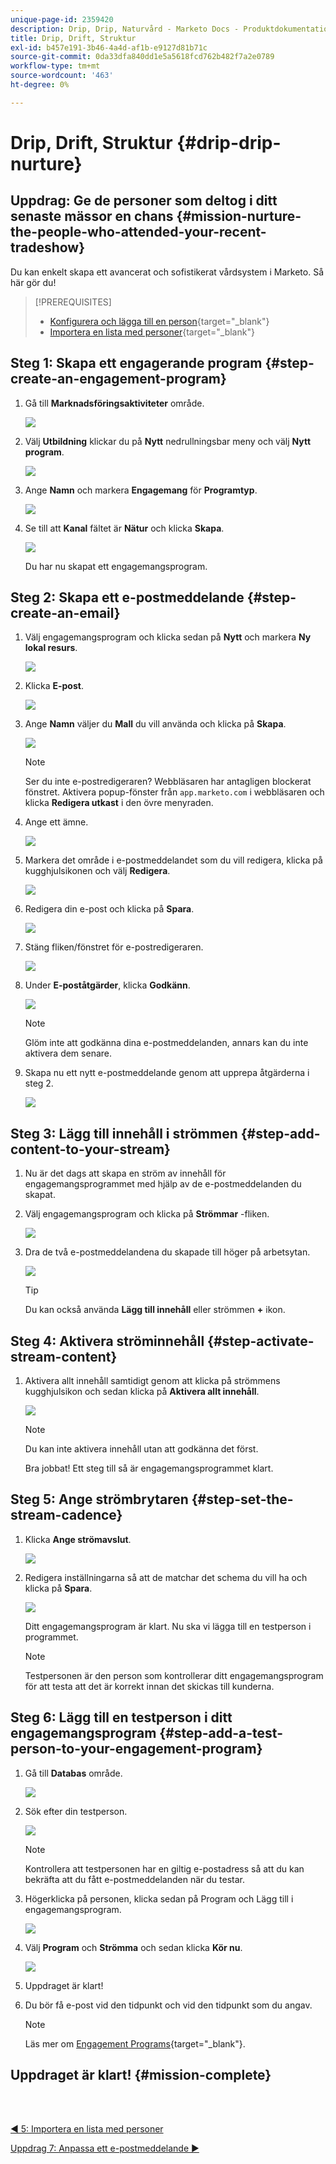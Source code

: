 ```yaml
---
unique-page-id: 2359420
description: Drip, Drip, Naturvård - Marketo Docs - Produktdokumentation
title: Drip, Drift, Struktur
exl-id: b457e191-3b46-4a4d-af1b-e9127d81b71c
source-git-commit: 0da33dfa840dd1e5a5618fcd762b482f7a2e0789
workflow-type: tm+mt
source-wordcount: '463'
ht-degree: 0%

---
```


# Drip, Drift, Struktur {#drip-drip-nurture}

## Uppdrag: Ge de personer som deltog i ditt senaste mässor en chans {#mission-nurture-the-people-who-attended-your-recent-tradeshow}

Du kan enkelt skapa ett avancerat och sofistikerat vårdsystem i Marketo. Så här gör du!

>[!PREREQUISITES]
>
>* [Konfigurera och lägga till en person](/help/marketo/getting-started/quick-wins/get-set-up-and-add-a-person.md){target=&quot;_blank&quot;}
>* [Importera en lista med personer](/help/marketo/getting-started/quick-wins/import-a-list-of-people.md){target=&quot;_blank&quot;}


## Steg 1: Skapa ett engagerande program {#step-create-an-engagement-program}

1. Gå till **Marknadsföringsaktiviteter** område.

   ![](assets/one-3.png)

1. Välj **Utbildning** klickar du på **Nytt** nedrullningsbar meny och välj **Nytt program**.

   ![](assets/two-4.png)

1. Ange **Namn** och markera **Engagemang** för **Programtyp**.

   ![](assets/three-3.png)

1. Se till att **Kanal** fältet är **Nätur** och klicka **Skapa**.

   ![](assets/four-2.png)

   Du har nu skapat ett engagemangsprogram.

## Steg 2: Skapa ett e-postmeddelande {#step-create-an-email}

1. Välj engagemangsprogram och klicka sedan på **Nytt** och markera **Ny lokal resurs**.

   ![](assets/five-3.png)

1. Klicka **E-post**.

   ![](assets/six-3.png)

1. Ange **Namn** väljer du **Mall** du vill använda och klicka på **Skapa**.

   ![](assets/seven-4.png)

   >[!NOTE]
   >
   >Ser du inte e-postredigeraren? Webbläsaren har antagligen blockerat fönstret. Aktivera popup-fönster från `app.marketo.com` i webbläsaren och klicka **Redigera utkast** i den övre menyraden.

1. Ange ett ämne.

   ![](assets/eight-2.png)

1. Markera det område i e-postmeddelandet som du vill redigera, klicka på kugghjulsikonen och välj **Redigera**.

   ![](assets/nine-1.png)

1. Redigera din e-post och klicka på **Spara**.

   ![](assets/ten-3.png)

1. Stäng fliken/fönstret för e-postredigeraren.

   ![](assets/eleven-3.png)

1. Under **E-poståtgärder**, klicka **Godkänn**.

   ![](assets/twelve-2.png)

   >[!NOTE]
   >
   >Glöm inte att godkänna dina e-postmeddelanden, annars kan du inte aktivera dem senare.

1. Skapa nu ett nytt e-postmeddelande genom att upprepa åtgärderna i steg 2.

   ![](assets/thirteen-2.png)

## Steg 3: Lägg till innehåll i strömmen {#step-add-content-to-your-stream}

1. Nu är det dags att skapa en ström av innehåll för engagemangsprogrammet med hjälp av de e-postmeddelanden du skapat.

1. Välj engagemangsprogram och klicka på **Strömmar** -fliken.

   ![](assets/fourteen-2.png)

1. Dra de två e-postmeddelandena du skapade till höger på arbetsytan.

   ![](assets/fifteen-2.png)

   >[!TIP]
   >
   >Du kan också använda **Lägg till innehåll** eller strömmen **+** ikon.

## Steg 4: Aktivera ströminnehåll {#step-activate-stream-content}

1. Aktivera allt innehåll samtidigt genom att klicka på strömmens kugghjulsikon och sedan klicka på **Aktivera allt innehåll**.

   ![](assets/image2014-9-24-12-3a48-3a28.png)

   >[!NOTE]
   >
   >Du kan inte aktivera innehåll utan att godkänna det först.

   Bra jobbat! Ett steg till så är engagemangsprogrammet klart.

## Steg 5: Ange strömbrytaren {#step-set-the-stream-cadence}

1. Klicka **Ange strömavslut**.

   ![](assets/seventeen.png)

1. Redigera inställningarna så att de matchar det schema du vill ha och klicka på **Spara**.

   ![](assets/image2014-9-24-12-3a49-3a5.png)

   Ditt engagemangsprogram är klart. Nu ska vi lägga till en testperson i programmet.

   >[!NOTE]
   >
   >Testpersonen är den person som kontrollerar ditt engagemangsprogram för att testa att det är korrekt innan det skickas till kunderna.

## Steg 6: Lägg till en testperson i ditt engagemangsprogram {#step-add-a-test-person-to-your-engagement-program}

1. Gå till **Databas** område.

   ![](assets/nineteen-1.png)

1. Sök efter din testperson.

   ![](assets/twenty-1.png)

   >[!NOTE]
   >
   >Kontrollera att testpersonen har en giltig e-postadress så att du kan bekräfta att du fått e-postmeddelanden när du testar.

1. Högerklicka på personen, klicka sedan på Program och Lägg till i engagemangsprogram.

   ![](assets/twenty-one.png)

1. Välj **Program** och **Strömma** och sedan klicka **Kör nu**.

   ![](assets/twenty-two.png)

1. Uppdraget är klart!

1. Du bör få e-post vid den tidpunkt och vid den tidpunkt som du angav.

   >[!NOTE]
   >
   >Läs mer om [Engagement Programs](/help/marketo/product-docs/email-marketing/drip-nurturing/creating-an-engagement-program/understanding-engagement-programs.md){target=&quot;_blank&quot;}.

## Uppdraget är klart! {#mission-complete}

<br> 

[◄ 5: Importera en lista med personer](/help/marketo/getting-started/quick-wins/import-a-list-of-people.md)

[Uppdrag 7: Anpassa ett e-postmeddelande ►](/help/marketo/getting-started/quick-wins/personalize-an-email.md)

